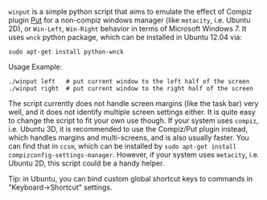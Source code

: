 `winput` is a simple python script that aims to emulate the effect of Compiz plugin [Put](http://wiki.compiz.org/Plugins/Put) for a non-compiz windows manager (like `metacity`, i.e. Ubuntu 2D), or `Win-Left`, `Win-Right` behavior in terms of Microsoft Windows 7. It uses `wnck` python package, which can be installed in Ubuntu 12.04 via:

    sudo apt-get install python-wnck

Usage Example:
    
    ./winput left   # put current window to the left half of the screen
    ./winput right  # put current window to the right half of the screen

The script currently does not handle screen margins (like the task bar) very well, 
and it does not identify multiple screen settings either. 
It is quite easy to change the script to fit your own use though. 
If your system uses `compiz`, i.e. Ubuntu 3D, it is recommended to use the Compiz/Put plugin instead, 
which handles margins and multi-screens, and is also usually faster. You can find that in `ccsm`,
which can be installed by `sudo apt-get install compizconfig-settings-manager`.
However, if your system uses `metacity`, i.e. Ubuntu 2D, this script could be a handy helper.

Tip: in Ubuntu, you can bind custom global shortcut keys to commands in "Keyboard->Shortcut" settings.
